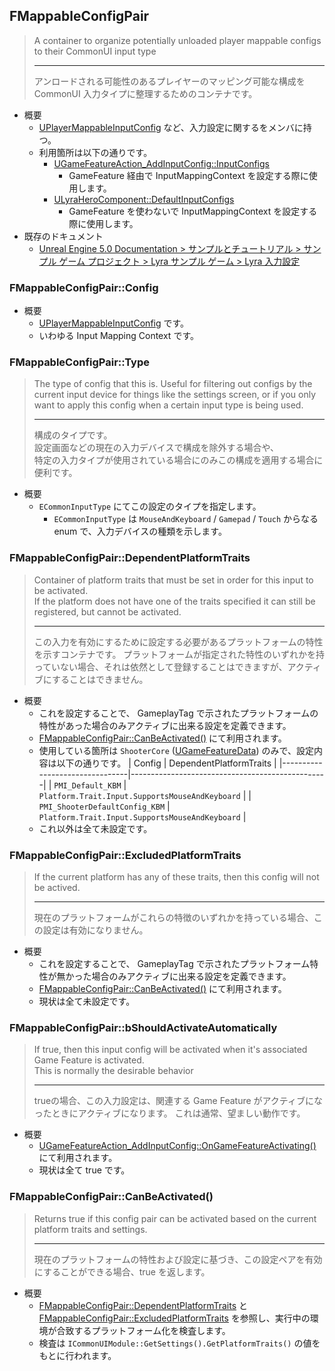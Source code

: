 ## FMappableConfigPair

> A container to organize potentially unloaded player mappable configs to their CommonUI input type  
> 
> ----
> アンロードされる可能性のあるプレイヤーのマッピング可能な構成を CommonUI 入力タイプに整理するためのコンテナです。

* 概要
	* [UPlayerMappableInputConfig] など、入力設定に関するをメンバに持つ。
	* 利用箇所は以下の通りです。
		* [UGameFeatureAction_AddInputConfig::InputConfigs]
			* GameFeature 経由で InputMappingContext を設定する際に使用します。
		* [ULyraHeroComponent::DefaultInputConfigs]
			* GameFeature を使わないで InputMappingContext を設定する際に使用します。
* 既存のドキュメント
	* [Unreal Engine 5.0 Documentation > サンプルとチュートリアル > サンプル ゲーム プロジェクト > Lyra サンプル ゲーム > Lyra 入力設定]

### FMappableConfigPair::Config

* 概要
	* [UPlayerMappableInputConfig] です。
	* いわゆる Input Mapping Context です。

### FMappableConfigPair::Type

> The type of config that this is. 
> Useful for filtering out configs by the current input device for things like the settings screen, 
> or if you only want to apply this config when a certain input type is being used.
> 
> ----
> 構成のタイプです。  
> 設定画面などの現在の入力デバイスで構成を除外する場合や、  
> 特定の入力タイプが使用されている場合にのみこの構成を適用する場合に便利です。

* 概要
	* `ECommonInputType` にてこの設定のタイプを指定します。
		* `ECommonInputType` は `MouseAndKeyboard` / `Gamepad` / `Touch` からなる enum で、入力デバイスの種類を示します。

### FMappableConfigPair::DependentPlatformTraits

> Container of platform traits that must be set in order for this input to be activated.  
> If the platform does not have one of the traits specified it can still be registered, but cannot be activated.   
> 
> ----
> この入力を有効にするために設定する必要があるプラットフォームの特性を示すコンテナです。 
> プラットフォームが指定された特性のいずれかを持っていない場合、それは依然として登録することはできますが、アクティブにすることはできません。  

* 概要
	* これを設定することで、 GameplayTag で示されたプラットフォームの特性があった場合のみアクティブに出来る設定を定義できます。
	* [FMappableConfigPair::CanBeActivated()] にて利用されます。
	* 使用している箇所は `ShooterCore` ([UGameFeatureData]) のみで、設定内容は以下の通りです。
		| Config                         | DependentPlatformTraits                         |
		|--------------------------------|-------------------------------------------------|
		| `PMI_Default_KBM`              | `Platform.Trait.Input.SupportsMouseAndKeyboard` |
		| `PMI_ShooterDefaultConfig_KBM` | `Platform.Trait.Input.SupportsMouseAndKeyboard` |
	* これ以外は全て未設定です。

### FMappableConfigPair::ExcludedPlatformTraits

> If the current platform has any of these traits, then this config will not be actived.  
> 
> ----
> 現在のプラットフォームがこれらの特徴のいずれかを持っている場合、この設定は有効になりません。 

* 概要
	* これを設定することで、 GameplayTag で示されたプラットフォーム特性が無かった場合のみアクティブに出来る設定を定義できます。
	* [FMappableConfigPair::CanBeActivated()] にて利用されます。
	* 現状は全て未設定です。

### FMappableConfigPair::bShouldActivateAutomatically

> If true, then this input config will be activated when it's associated Game Feature is activated.  
> This is normally the desirable behavior
> 
> ----
> trueの場合、この入力設定は、関連する Game Feature がアクティブになったときにアクティブになります。 
> これは通常、望ましい動作です。

* 概要
	* [UGameFeatureAction_AddInputConfig::OnGameFeatureActivating()] にて利用されます。
	* 現状は全て true です。

### FMappableConfigPair::CanBeActivated()

> Returns true if this config pair can be activated based on the current platform traits and settings.
> 
> ----
> 現在のプラットフォームの特性および設定に基づき、この設定ペアを有効にすることができる場合、true を返します。

* 概要
	* [FMappableConfigPair::DependentPlatformTraits] と [FMappableConfigPair::ExcludedPlatformTraits] を参照し、実行中の環境が合致するプラットフォーム化を検査します。
	* 検査は `ICommonUIModule::GetSettings().GetPlatformTraits()` の値をもとに行われます。



<!--- ページ内のリンク --->

<!--- 自前の画像へのリンク --->

<!--- generated --->
[FMappableConfigPair::DependentPlatformTraits]: ../../Lyra/GameFeature/FMappableConfigPair.md#fmappableconfigpairdependentplatformtraits
[FMappableConfigPair::ExcludedPlatformTraits]: ../../Lyra/GameFeature/FMappableConfigPair.md#fmappableconfigpairexcludedplatformtraits
[FMappableConfigPair::CanBeActivated()]: ../../Lyra/GameFeature/FMappableConfigPair.md#fmappableconfigpaircanbeactivated
[UGameFeatureAction_AddInputConfig::InputConfigs]: ../../Lyra/GameFeature/UGameFeatureAction_AddInputConfig.md#ugamefeatureaction_addinputconfiginputconfigs
[UGameFeatureAction_AddInputConfig::OnGameFeatureActivating()]: ../../Lyra/GameFeature/UGameFeatureAction_AddInputConfig.md#ugamefeatureaction_addinputconfigongamefeatureactivating
[ULyraHeroComponent::DefaultInputConfigs]: ../../Lyra/GameplayAbility/ULyraHeroComponent.md#ulyraherocomponentdefaultinputconfigs
[UGameFeatureData]: ../../UE/GameFeature/UGameFeatureData.md#ugamefeaturedata
[UPlayerMappableInputConfig]: ../../UE/Input/UPlayerMappableInputConfig.md#uplayermappableinputconfig
[Unreal Engine 5.0 Documentation > サンプルとチュートリアル > サンプル ゲーム プロジェクト > Lyra サンプル ゲーム > Lyra 入力設定]: https://docs.unrealengine.com/5.0/ja/lyra-input-settings-in-unreal-engine/
